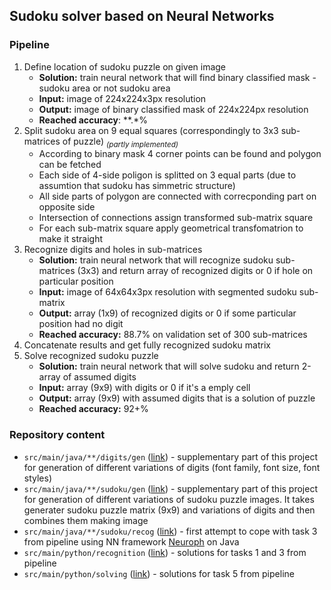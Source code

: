 ## Sudoku solver based on Neural Networks

### Pipeline

1. Define location of sudoku puzzle on given image	
    * **Solution:** train neural network that will find binary classified mask - sudoku area or not sudoku area
    * **Input:** image of 224x224x3px resolution
    * **Output:** image of binary classified mask of 224x224px resolution
    * **Reached accuracy**: **.*%
2. Split sudoku area on 9 equal squares (correspondingly to 3x3 sub-matrices of puzzle) <sub>_(partly implemented)_</sub>
    * According to binary mask 4 corner points can be found and polygon can be fetched
    * Each side of 4-side poligon is splitted on 3 equal parts (due to assumtion that sudoku has simmetric structure)
    * All side parts of polygon are connected with correcponding part on opposite side
    * Intersection of connections assign transformed sub-matrix square
    * For each sub-matrix square apply geometrical transfomatrion to make it straight
3. Recognize digits and holes in sub-matrices
    * **Solution:** train neural network that will recognize sudoku sub-matrices (3x3) and return array of recognized digits or 0 if hole on particular position
    * **Input:** image of 64x64x3px resolution with segmented sudoku sub-matrix
    * **Output:** array (1x9) of recognized digits or 0 if some particular position had no digit
    * **Reached accuracy:** 88.7% on validation set of 300 sub-matrices
4. Concatenate results and get fully recognized sudoku matrix
5. Solve recognized sudoku puzzle
     * **Solution:** train neural network that will solve sudoku and return 2-array of assumed digits
     * **Input:** array (9x9) with digits or 0 if it's a emply cell
     * **Output:** array (9x9) with assumed digits that is a solution of puzzle
     * **Reached accuracy:** 92+%

### Repository content

* `src/main/java/**/digits/gen` ([link](https://github.com/Shemplo/DL-Sudoku/tree/master/src/main/java/ru/shemplo/digits/gen)) - supplementary part of this project for generation of different variations of digits (font family, font size, font styles)
* `src/main/java/**/sudoku/gen` ([link](https://github.com/Shemplo/DL-Sudoku/tree/master/src/main/java/ru/shemplo/sudoku/gen)) - supplementary part of this project for generation of different variations of sudoku puzzle images. It takes generater sudoku puzzle matrix (9x9) and variations of digits and then combines them making image
* `src/main/java/**/sudoku/recog` ([link](https://github.com/Shemplo/DL-Sudoku/tree/master/src/main/java/ru/shemplo/sudoku/recog)) - first attempt to cope with task 3 from pipeline using NN framework [Neuroph](http://neuroph.sourceforge.net/) on Java
* `src/main/python/recognition` ([link](https://github.com/Shemplo/DL-Sudoku/tree/master/src/main/python/recognition)) - solutions for tasks 1 and 3 from pipeline
* `src/main/python/solving` ([link](https://github.com/Shemplo/DL-Sudoku/tree/master/src/main/python/solving)) - solutions for task 5 from pipeline
